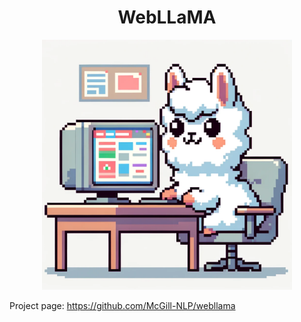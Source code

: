 <div align="center">

<h1>WebLLaMA</h1>

<img src="/assets/WebLlamaLogo.png" style="width: 400px;" />

</div>

Project page: https://github.com/McGill-NLP/webllama
